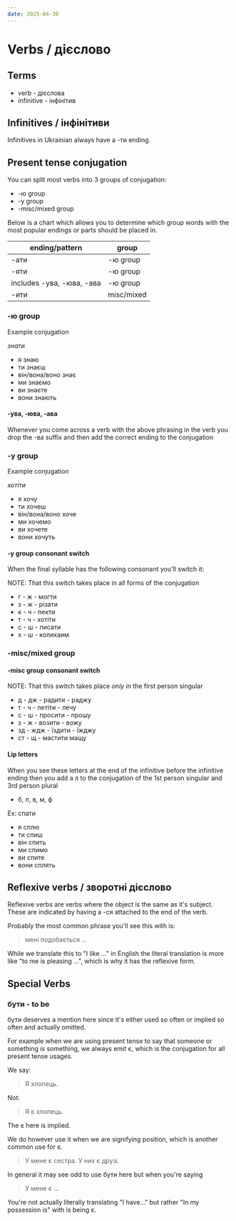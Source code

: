 ```yaml
---
date: 2025-04-30
---
```

# Verbs / дієсловo

## Terms

- verb - дієсловa
- infinitive - інфінітив

## Infinitives / інфінітиви

Infinitives in Ukrainian always have a -ти ending. 

## Present tense conjugation

You can split most verbs into 3 groups of conjugation:

- -ю group
- -у group
- -misc/mixed group

Below is a chart which allows you to determine which group words with the most
popular endings or parts should be placed in.

| ending/pattern            | group      |
| ------------------------- | ---------- |
| -ати                      | -ю group   |
| -яти                      | -ю group   |
| includes -ува, -юва, -ава | -ю group   |
| -ити                      | misc/mixed |

### -ю group

Example conjugation

_знати_
- я знаю
- ти знаєш
- він/вона/воно знає
- ми знаємо
- ви знаєте
- вони знають

#### -ува, -юва, -ава

Whenever you come across a verb with the above phrasing in the verb you drop the -ва suffix and then add the correct ending to the conjugation

### -у group

Example conjugation

_хотіти_
- я хочу
- ти хочеш
- він/вона/воно хоче
- ми хочемо
- ви хочете
- вони хочуть

#### -у  group consonant switch

When the final syllable has the following consonant you'll switch it:

NOTE: That this switch takes place in all forms of the conjugation

- г - ж - могти
- з - ж - різати
- к - ч - пекти
- т - ч - хотіти
- с - ш - писати
- х - ш - колихаим

### -misc/mixed group

#### -misc  group consonant switch

NOTE: That this switch takes place _only_ in the first person singular 

- д - дж - радити - раджу
- т - ч - летіти - лечу
- с - ш - просити - прошу
- з - ж - возити - вожу
- зд - ждж - їздити - їжджу
- ст - щ - мастити мащу

#### Lip letters

When you see these letters at the end of the infinitive before the infinitive ending then you add a л to the conjugation of the 1st person singular and 3rd person plural

- б, п, в, м, ф

Ex: спати
- я сплю
- ти спиш
- він спить
- ми спимо
- ви спите
- вони сплять

## Reflexive verbs / зворотнi дієслово

Reflexive verbs are verbs where the object is the same as it's subject. These are indicated by having a -ся attached to the end of the verb.

Probably the most common phrase you'll see this with is:

> мені подобається ...

While we translate this to "I like ..." in English the literal translation is more like "to me is pleasing ...", which is why it has the reflexive form.

## Special Verbs

### бути - to be

бути deserves a mention here since it's either used so often or implied so often and actually omitted.

For example when we are using present tense to say that someone or something _is_ something, we always emit є, which is the conjugation for all present tense usages.

We say:

> Я хлопець.

Not:

> Я є хлопець.

The є here is implied.

We do however use it when we are signifying position, which is another common use for є.

> У мене є сестра.
> У них є друзі.

In general it may see odd to use бути here but when you're saying

> У мене є ...

You're not actually literally translating "I have..." but rather "In my possession is" with is being є.